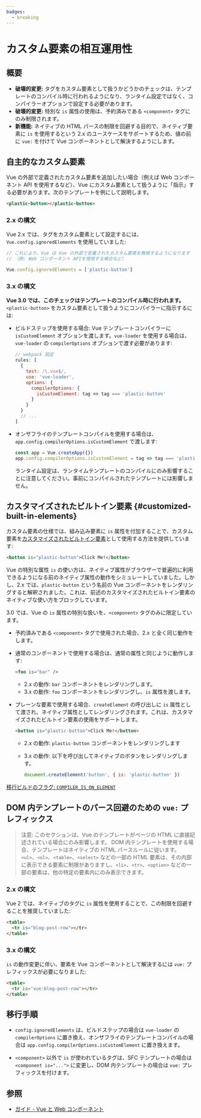 ```yaml
---
badges:
  - breaking
---
```


# カスタム要素の相互運用性 <MigrationBadges :badges="$frontmatter.badges" />

## 概要

- **破壊的変更:** タグをカスタム要素として扱うかどうかのチェックは、テンプレートのコンパイル時に行われるようになり、ランタイム設定ではなく、コンパイラーオプションで設定する必要があります。
- **破壊的変更:** 特別な `is` 属性の使用は、予約済みである `<component>` タグにのみ制限されます。
- **新機能:** ネイティブの HTML パースの制限を回避する目的で、ネイティブ要素に `is` を使用するという 2.x のユースケースをサポートするため、値の前に `vue:` を付けて Vue コンポーネントとして解決するようにします。

## 自主的なカスタム要素

Vue の外部で定義されたカスタム要素を追加したい場合（例えば Web コンポーネント API を使用するなど）、Vue にカスタム要素として扱うように「指示」する必要があります。次のテンプレートを例にして説明します。

```html
<plastic-button></plastic-button>
```

### 2.x の構文

Vue 2.x では、タグをカスタム要素として設定するには、`Vue.config.ignoredElements` を使用していました:

```js
// これにより、Vue は Vue の外部で定義されたカスタム要素を無視するようになります
// （例: Web コンポーネント APIを使用する場合など）

Vue.config.ignoredElements = ['plastic-button']
```

### 3.x の構文

**Vue 3.0 では、このチェックはテンプレートのコンパイル時に行われます。** `<plastic-button>` をカスタム要素として扱うようにコンパイラーに指示するには:

- ビルドステップを使用する場合: Vue テンプレートコンパイラーに `isCustomElement` オプションを渡します。`vue-loader` を使用する場合は、`vue-loader` の `compilerOptions` オプションで渡す必要があります:

  ```js
  // webpack 設定
  rules: [
    {
      test: /\.vue$/,
      use: 'vue-loader',
      options: {
        compilerOptions: {
          isCustomElement: tag => tag === 'plastic-button'
        }
      }
    }
    // ...
  ]
  ```

- オンザフライのテンプレートコンパイルを使用する場合は、`app.config.compilerOptions.isCustomElement` で渡します:

  ```js
  const app = Vue.createApp({})
  app.config.compilerOptions.isCustomElement = tag => tag === 'plastic-button'
  ```

  ランタイム設定は、ランタイムテンプレートのコンパイルにのみ影響することに注意してください。事前にコンパイルされたテンプレートには影響しません。

## カスタマイズされたビルトイン要素 {#customized-built-in-elements}

カスタム要素の仕様では、組み込み要素に `is` 属性を付加することで、カスタム要素を[カスタマイズされたビルトイン要素](https://html.spec.whatwg.org/multipage/custom-elements.html#custom-elements-customized-builtin-example)として使用する方法を提供しています:

```html
<button is="plastic-button">Click Me!</button>
```

Vue の特別な属性 `is` の使い方は、ネイティブ属性がブラウザーで普遍的に利用できるようになる前のネイティブ属性の動作をシミュレートしていました。しかし、2.x では、`plastic-button` という名前の Vue コンポーネントをレンダリングすると解釈されました。これは、前述のカスタマイズされたビルトイン要素のネイティブな使い方をブロックしています。

3.0 では、Vue の `is` 属性の特別な扱いを、`<component>` タグのみに限定しています。

- 予約済みである `<component>` タグで使用された場合、2.x と全く同じ動作をします。
- 通常のコンポーネントで使用する場合は、通常の属性と同じように動作します:

  ```html
  <foo is="bar" />
  ```

  - 2.x の動作: `bar` コンポーネントをレンダリングします。
  - 3.x の動作: `foo` コンポーネントをレンダリングし、`is` 属性を渡します。

- プレーンな要素で使用する場合、`createElement` の呼び出しに `is` 属性として渡され、ネイティブ属性としてレンダリングされます。これは、カスタマイズされたビルトイン要素の使用をサポートします。

  ```html
  <button is="plastic-button">Click Me!</button>
  ```

  - 2.x の動作: `plastic-button` コンポーネントをレンダリングします
  - 3.x の動作: 以下を呼び出してネイティブのボタンをレンダリングします。

    ```js
    document.createElement('button', { is: 'plastic-button' })
    ```

[移行ビルドのフラグ: `COMPILER_IS_ON_ELEMENT`](../migration-build.html#compat-configuration)

## DOM 内テンプレートのパース回避のための `vue:` プレフィックス

> 注意: このセクションは、Vue のテンプレートがページの HTML に直接記述されている場合にのみ影響します。
> DOM 内テンプレートを使用する場合、テンプレートはネイティブの HTML パースルールに従います。`<ul>`、`<ol>`、`<table>`、`<select>` などの一部の HTML 要素は、その内部に表示できる要素に制限がありますし、`<li>`、`<tr>`、`<option>` などの一部の要素は、他の特定の要素内にのみ表示できます。

### 2.x の構文

Vue 2 では、ネイティブのタグに `is` 属性を使用することで、この制限を回避することを推奨していました:

```html
<table>
  <tr is="blog-post-row"></tr>
</table>
```

### 3.x の構文

`is` の動作変更に伴い、要素を Vue コンポーネントとして解決するには `vue:` プレフィックスが必要になりました:

```html
<table>
  <tr is="vue:blog-post-row"></tr>
</table>
```

## 移行手順

- `config.ignoredElements` は、ビルドステップの場合は `vue-loader` の `compilerOptions` に置き換え、オンザフライのテンプレートコンパイルの場合は `app.config.compilerOptions.isCustomElement` に置き換えます。

- `<component>` 以外で `is` が使われているタグは、SFC テンプレートの場合は `<component is="...">` に変更し、DOM 内テンプレートの場合は `vue:` プレフィックスを付けます。

## 参照

- [ガイド - Vue と Web コンポーネント](https://ja.vuejs.org/guide/extras/web-components.html)
